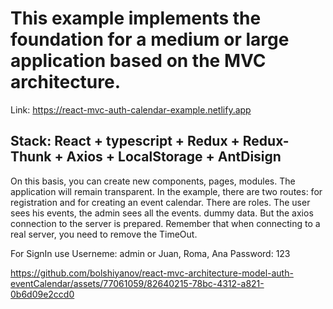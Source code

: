 # This example implements the foundation for a medium or large application based on the MVC architecture.
Link: https://react-mvc-auth-calendar-example.netlify.app

## Stack: React + typescript + Redux + Redux-Thunk + Axios + LocalStorage + AntDisign 
On this basis, you can create new components, pages, modules.
The application will remain transparent. In the example, there are two routes: for registration and for creating an event calendar.
There are roles. The user sees his events, the admin sees all the events. 
dummy data. But the axios connection to the server is prepared. Remember that when connecting to a real server, you need to remove the TimeOut.

For SignIn use 
Userneme: admin or Juan, Roma, Ana
Password: 123


https://github.com/bolshiyanov/react-mvc-architecture-model-auth-eventCalendar/assets/77061059/82640215-78bc-4312-a821-0b6d09e2ccd0

